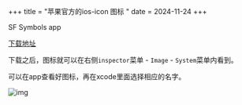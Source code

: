 +++
title = "苹果官方的ios-icon 图标 "
date = 2024-11-24
+++

SF Symbols app

[下载地址](https://developer.apple.com/cn/sf-symbols/)


下载之后，图标就可以在右侧`inspector`菜单 - `Image` - `System`菜单内看到。

可以在app查看好图标，再在xcode里面选择相应的名字。

![img](https://linxz-aliyun.oss-cn-shenzhen.aliyuncs.com/images/202411242316575.png)

